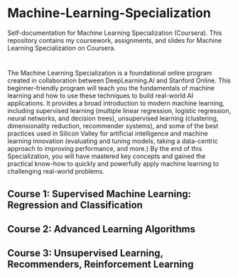# Machine-Learning-Specialization
Self-documentation for Machine Learning Specialization (Coursera). 
This repository contains my coursework, assignments, and slides for Machine Learning Specialization on Coursera.
#
The Machine Learning Specialization is a foundational online program created in collaboration between DeepLearning.AI and Stanford Online. This beginner-friendly program will teach you the fundamentals of machine learning and how to use these techniques to build real-world AI applications. It provides a broad introduction to modern machine learning, including supervised learning (multiple linear regression, logistic regression, neural networks, and decision trees), unsupervised learning (clustering, dimensionality reduction, recommender systems), and some of the best practices used in Silicon Valley for artificial intelligence and machine learning innovation (evaluating and tuning models, taking a data-centric approach to improving performance, and more.) By the end of this Specialization, you will have mastered key concepts and gained the practical know-how to quickly and powerfully apply machine learning to challenging real-world problems.
## Course 1: Supervised Machine Learning: Regression and Classification
## Course 2: Advanced Learning Algorithms
## Course 3: Unsupervised Learning, Recommenders, Reinforcement Learning
